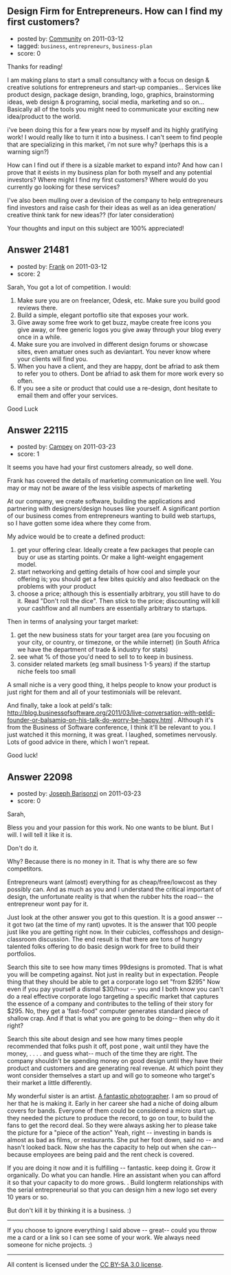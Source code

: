 ## Design Firm for Entrepreneurs. How can I find my first customers?

- posted by: [Community](https://stackexchange.com/users/-1/-1-community) on 2011-03-12
- tagged: `business`, `entrepreneurs`, `business-plan`
- score: 0

Thanks for reading!

I am making plans to start a small consultancy with a focus on design & creative solutions for entrepreneurs and start-up companies… Services like product design, package design, branding, logo, graphics, brainstorming ideas, web design & programing, social media, marketing and so on… Basically all of the tools you might need to communicate your exciting new idea/product to the world.

i've been doing this for a few years now by myself and its highly gratifying work! I would really like to turn it into a business. I can't seem to find people that are specializing in this market, i'm not sure why? (perhaps this is a warning sign?) 

How can I find out if there is a sizable market to expand into? And how can I prove that it exists in my business plan for both myself and any potential investors? Where might I find my first customers? Where would do you currently go looking for these services?

I've also been mulling over a devision of the company to help entrepreneurs find investors and raise cash for their ideas as well as an idea generation/ creative think tank for new ideas?? (for later consideration)

Your thoughts and input on this subject are 100% appreciated! 



## Answer 21481

- posted by: [Frank](https://stackexchange.com/users/-1/4858-frank) on 2011-03-12
- score: 2

Sarah, You got a lot of competition.
I would:

 1. Make sure you are on freelancer, Odesk, etc.  Make sure you build good reviews there. 
 2. Build a simple, elegant portoflio site that exposes your work.
 3. Give away some free work to get buzz, maybe create free icons you give away, or free generic logos you give away through your blog every once in a while.  
 4. Make sure you are involved in different design forums or showcase sites, even amatuer ones such as deviantart. You never know where your clients will find you. 
 5. When you have a client, and they are happy, dont be afriad to ask them to refer you to others.  Dont be afriad to ask them for more work every so often. 
 6. If you see a site or product that could use a re-design, dont hesitate to email them and offer your services.  


Good Luck


## Answer 22115

- posted by: [Campey](https://stackexchange.com/users/-1/8855-campey) on 2011-03-23
- score: 1

It seems you have had your first customers already, so well done.

Frank has covered the details of marketing communication on line well. You may or may not be aware of the less visible aspects of marketing

At our company, we create software, building the applications and partnering with designers/design houses like yourself. A significant portion of our business comes from entrepreneurs wanting to build web startups, so I have gotten some idea where they come from.

My advice would be to create a defined product: 

 1. get your offering clear. Ideally create a few packages that people can buy or use as starting points. Or make a light-weight engagement model.
 2. start networking and getting details of how cool and simple your offering is; you should get a few bites quickly and also feedback on the problems with your product
 3. choose a price; although this is essentially arbitrary, you still have to do it. Read "Don't roll the dice". Then stick to the price; discounting will kill your cashflow and all numbers are essentially arbitrary to startups.

Then in terms of analysing your target market:

 1. get the new business stats for your target area (are you focusing on your city, or country, or timezone, or the while internet) (in South Africa we have the department of trade & industry for stats)
 2. see what % of those you'd need to sell to to keep in business. 
 3. consider related markets (eg small business 1-5 years) if the startup niche feels too small

A small niche is a very good thing, it helps people to know your product is just right for them and all of your testimonials will be relevant.

And finally, take a look at peldi's talk: http://blog.businessofsoftware.org/2011/03/live-conversation-with-peldi-founder-or-balsamiq-on-his-talk-do-worry-be-happy.html . Although it's from the Business of Software conference, I think it'll be relevant to you. I just watched it this morning, it was great. I laughed, sometimes nervously. Lots of good advice in there, which I won't repeat.

Good luck!


## Answer 22098

- posted by: [Joseph Barisonzi](https://stackexchange.com/users/-1/8791-joseph-barisonzi) on 2011-03-23
- score: 0

<p>Sarah, </p>

<p>Bless you and your passion for this work. No one wants to be blunt. But I will. I will tell it like it is.</p>

<p>Don't do it. </p>

<p>Why? Because there is no money in it.
That is why there are so few competitors. </p>

<p>Entrepreneurs want (almost) everything for as cheap/free/lowcost as they possibly can. And as much as you and I understand the critical important of design, the unfortunate reality is that when the rubber hits the road-- the entrepreneur wont pay for it. </p>

<p>Just look at the other answer you got to this question. It is a good answer -- it got two (at the time of my rant) upvotes. It is the answer that 100 people just like you are getting right now. In their cubicles, coffesshops and design-classroom discussion. The end result is that there are tons of hungry talented folks offering to do basic design work for free to build their portfolios. </p>

<p>Search this site to see how many times 99designs is promoted. That is what you will be competing against. Not just in reality but in expectation. People thing that they should be able to get a corporate logo set "from $295" Now even if you pay yourself a dismal $30/hour -- you and I both know you can't do a real effective corporate logo targeting a specific market that captures the essence of a company and contributes to the telling of their story for $295. No, they get a 'fast-food" computer generates standard piece of shallow crap. And if that is what you are going to be doing-- then why do it right? </p>

<p>Search this site about design and see how many times people recommended that folks push it off, post pone , wait until they have the money, . . . .  and guess what-- much of the time they are right. The company shouldn't be spending money on good design until they have their product and customers and are generating real revenue. At which point they wont consider themselves a start up and will go to someone who target's their market a little differently. </p>

<p>My wonderful sister is an artist. <a href="http://www.barisonzi.com" rel="nofollow">A fantastic photographer</a>. I am so proud of her that he is making it. Early in her career she had a niche of doing album covers for bands. Everyone of them could be considered a micro start up. they needed the picture to produce the record, to go on tour, to build the fans to get the record deal. So they were always asking her to please take the picture for a "piece of the action" Yeah, right -- investing in bands is almost as bad as films, or restaurants. She put her foot down, said no -- and hasn't looked back. Now she has the capacity to help out when she can-- because employees are being paid and the rent check is covered. </p>

<p>If you are doing it now and it is fulfilling -- fantastic. keep doing it. Grow it organically. Do what you can handle. Hire an assistant when you can afford it so that your capacity to do more grows. . Build longterm relationships with the serial entrepreneurial so that you can design him a new logo set every 10 years or so. </p>

<p>But don't kill it by thinking it is a business. :)</p>

<hr>

<p>If you choose to ignore everything I said above -- great-- could you throw me a card or a link so I can see some of your work. We always need someone for niche projects. :)</p>




---

All content is licensed under the [CC BY-SA 3.0 license](https://creativecommons.org/licenses/by-sa/3.0/).
